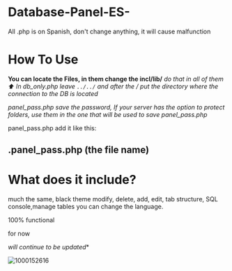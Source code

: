 # Database-Panel-ES-
All .php is on Spanish, don't change anything, it will cause malfunction

# How To Use

**You can locate the Files, in them change the incl/lib/**
*do that in all of them ⬆️
In db_only.php leave `../../` and after the / put the directory where the connection to the DB is located*

*panel_pass.php 
save the password,
If your server has the option to protect folders, use them in the one that will be used to save panel_pass.php*

panel_pass.php add it like this:

.panel_pass.php (the file name)
---

# What does it include?

much the same,
black theme
modify, delete, add, edit, tab structure, SQL console,manage tables
you can change the language.

100% functional

for now

*will continue to be updated**

![1000152616](https://github.com/user-attachments/assets/92bc1179-3e60-463c-9e3e-a88413890355)
